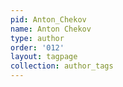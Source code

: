 ```yaml
---
pid: Anton_Chekov
name: Anton Chekov
type: author
order: '012'
layout: tagpage
collection: author_tags
---
```

